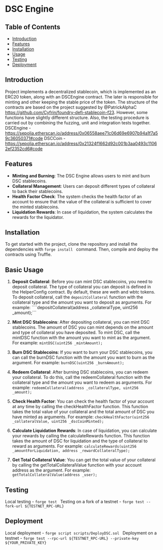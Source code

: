 # DSC Engine

## Table of Contents

- [Introduction](#introduction)
- [Features](#features)
- [Installation](#installation)
- [Usage](#usage)
- [Testing](#testing)
- [Deployment](#deployment)

## Introduction

Project implements a decentralized stablecoin, which is implemented as an ERC20 token, along with an DSCEngine contract. The later is responsible for minting and other keeping the stable price of the token. The structure of the contracts are based on the project suggested by @PatrickAlphaC https://github.com/Cyfrin/foundry-defi-stablecoin-f23. However, some functions have slightly different structure. Also, the testing procedure is carried out by combining the fuzzing, unit and integration tests together.
DSCEngine - https://sepolia.etherscan.io/address/0x06558aee71c06d69e6907b94a1f7a59c36050371#code
DSCCoin - https://sepolia.etherscan.io/address/0x21324f1662d92c001b3aa0493c11062ef2352cd6#code

## Features

- **Minting and Burning**: The DSC Engine allows users to mint and burn DSC stablecoins.
- **Collateral Management**: Users can deposit different types of collateral to back their stablecoins.
- **Health Factor Check**: The system checks the health factor of an account to ensure that the value of the collateral is sufficient to cover the minted stablecoins.
- **Liquidation Rewards**: In case of liquidation, the system calculates the rewards for the liquidator.

## Installation

To get started with the project, clone the repository and install the dependencies with ```forge install ``` command. Then, compile and deploy the contracts using Truffle.

## Basic Usage

1. **Deposit Collateral**: Before you can mint DSC stablecoins, you need to deposit collateral. The type of collateral you can deposit is defined in the HelperConfig contract. By default, these are weth and wbtc tokens. To deposit collateral, call the `depositCollateral` function with the collateral type and the amount you want to deposit as arguments. For example:
````depositCollateral(address _collateralType, uint256 _amount);```

2. **Mint DSC Stablecoins**: After depositing collateral, you can mint DSC stablecoins. The amount of DSC you can mint depends on the amount and type of collateral you have deposited. To mint DSC, call the mintDSC function with the amount you want to mint as the argument. For example:
```mintDSC(uint256 _mintAmount);```

3. **Burn DSC Stablecoins**: If you want to burn your DSC stablecoins, you can call the burnDSC function with the amount you want to burn as the argument. For example:
```burnDSC(uint256 _burnAmount);```

4. **Redeem Collateral**: After burning DSC stablecoins, you can redeem your collateral. To do this, call the redeemCollateral function with the collateral type and the amount you want to redeem as arguments. For example:
```redeemCollateral(address _collateralType, uint256 _amount);```

5. **Check Health Factor**: You can check the health factor of your account at any time by calling the checkHealthFactor function. This function takes the total value of your collateral and the total amount of DSC you have minted as arguments. For example:
```checkHealthFactor(uint256 _collateralValue, uint256 _dscCoinMinted);```

6. **Calculate Liquidation Rewards**: In case of liquidation, you can calculate your rewards by calling the calculateRewards function. This function takes the amount of DSC for liquidation and the type of collateral to reward as arguments. For example:
```calculateRewards(uint256 _amountForLiquidation, address _rewardCollateralType);```

7. **Get Total Collateral Value**: You can get the total value of your collateral by calling the getTotalCollateralValue function with your account address as the argument. For example:
```getTotalCollateralValue(address _user);```


## Testing

Local testing - ```forge test ```
Testing on a fork of a testnet - ```forge test --fork-url ${TESTNET_RPC-URL}```

## Deployment

Local deployment - ```forge script scripts/DeployDSC.sol ```
Deployment on a testnet - ```forge test --rpc-url ${TESTNET_RPC-URL} --private-key ${YOUR_PRIVATE_KEY}```

